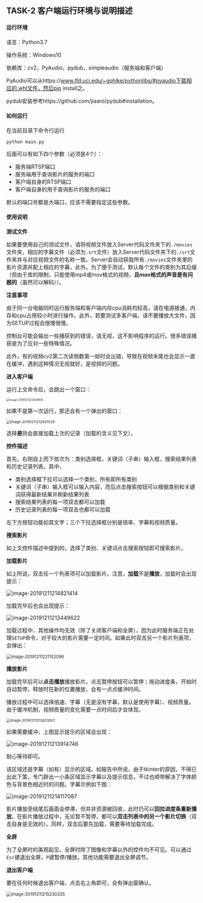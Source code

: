 ## TASK-2 客户端运行环境与说明描述



#### **运行环境**

语言：Python3.7 

操作系统：Windows10

依赖库：cv2，PyAudio，pydub，simpleaudio（服务端和客户端）

PyAudio可以从https://www.lfd.uci.edu/~gohlke/pythonlibs/#pyaudio下载相应的.whl文件，然后pip install之。

pydub安装参考https://github.com/jiaaro/pydub#installation。



#### **如何运行**

在当前目录下命令行运行

```
python main.py
```

后面可以有如下四个参数（必须是4个）：

- 服务端RTSP端口
- 服务端用于查询影片的服务的端口
- 客户端自身的RTSP端口
- 客户端自身的用于查询影片的服务的端口

默认的端口号都是大端口，应该不需要指定这些参数。



#### **使用说明**

**测试文件**

如果要使用自己的测试文件，请将视频文件放入Server代码文件夹下的`./movies`文件夹，相应的字幕文件（必须为`.srt`文件）放入Server代码文件夹下的`./srt`文件夹并与对应视频文件的名称一致。Server会自动获取所有`./movies`文件夹里的影片资源并配上相应的字幕，此外，为了便于测试，默认每个文件的类别为其后缀（但由于库的限制，只能使用mp4或mov格式的视频，**且mov格式的声音是有问题的**（虽然可以解码））。



**注意事项**

由于同一台电脑同时运行服务端和客户端内存cpu消耗均较高，请在电源接通，内存和cpu占用较小时进行操作。此外，若要测试多客户端，请不要播放大文件，因为SETUP过程会很慢很慢。

控制台可能会输出一些捕获到的错误，请无视，这不影响程序的运行。很多错误捕获是为了应对一些特殊情况。

此外，有的视频cv2第二次读倒数第一帧时会出错，导致在视频末尾也会显示一直在缓冲，遇到这种情况无视就好，是视频的问题。



**进入客户端**

运行上文命令后，会跳出一个窗口：

<img src="C:\Users\13731\AppData\Roaming\Typora\typora-user-images\image-20191211212834954.png" alt="image-20191211212834954" style="zoom: 50%;" />



如果不是第一次运行，那还会有一个弹出的窗口：

<img src="C:\Users\13731\AppData\Roaming\Typora\typora-user-images\image-20191211212931029.png" alt="image-20191211212931029" style="zoom: 67%;" />

选择**是**则会直接加载上次的记录（加载的含义见下文）。



**控件描述**

首先，右侧自上而下依次为：类别选择框，关键词（子串）输入框，搜索结果列表和历史记录列表。其中，

- 类别选择框下拉可以选择一个类别，所有即所有类别
- 关键词（子串）输入框可以输入内容，而后点击搜索按钮可以根据类别和关键词获得最新结果并刷新结果列表
- 搜索结果列表的每一项双击都可以加载
- 历史记录列表的每一项双击也都可以加载

左下方按钮功能如其文字；三个下拉选择框分别是倍率、字幕和视频质量。



**搜索影片**

如上文控件描述中提到的，选择了类别、关键词点击搜索按钮即可搜索影片。



**加载影片**

如上所说，双击任一个列表项可以加载影片。注意，**加载**不是**播放**，加载时会出现提示：

![image-20191211214821414](C:\Users\13731\AppData\Roaming\Typora\typora-user-images\image-20191211214821414.png)

加载完毕后也会出现提示：

<img src="C:\Users\13731\AppData\Roaming\Typora\typora-user-images\image-20191211213449622.png" alt="image-20191211213449622"  />

加载过程中，其他操作均无效（除了关闭客户端和全屏），因为此时服务端正在处理`SETUP`命令，对于较大的影片需要一定时间。如果此时双击另一个影片列表项，会弹出：

<img src="C:\Users\13731\AppData\Roaming\Typora\typora-user-images\image-20191211221152096.png" alt="image-20191211221152096" style="zoom: 80%;" />



**播放影片**

加载完毕后可以**点击播放**播放影片。点击暂停按钮可以暂停；拖动进度条，开始时自动暂停，释放时在新的位置播放，会有一点点缓冲时间。

播放过程中可以选择倍速、字幕（无是没有字幕，默认是使用字幕）、视频质量。由于缓冲机制，视频质量的变化需要一点时间后才会体现。

<img src="C:\Users\13731\AppData\Roaming\Typora\typora-user-images\image-20191211213823501.png" alt="image-20191211213823501" style="zoom: 67%;" />

如果需要缓冲，上图显示提示的区域会出现：

![image-20191211213914746](C:\Users\13731\AppData\Roaming\Typora\typora-user-images\image-20191211213914746.png)

耐心等待即可。

该区域还是字幕（如有）显示的区域。如报告中所说，由于tkinter的原因，不得已出此下策，专门辟出一小条区域显示字幕以及提示信息，不过也顺带解决了字体颜色与背景色相近时的问题。字幕示例如下图：

![image-20191211214117087](C:\Users\13731\AppData\Roaming\Typora\typora-user-images\image-20191211214117087.png)

影片播放至结尾后画面会停滞，但并非资源被回收，此时仍可以**回拉进度条重新播放**。在影片播放过程中，无论暂不暂停，都可以**双击列表中的另一个影片切换**（双击自身是无效的）。同样，双击后要先加载，需要等待加载完成。



**全屏**

为了全屏时的美观起见，全屏时除了图像和字幕以外的控件均不可见。可以通过`Esc`键退出全屏，`P`键暂停/播放。其他功能需要退出全屏调节。



**退出客户端**

要在任何时候退出客户端，点击右上角即可，会有弹出窗确认。

<img src="C:\Users\13731\AppData\Roaming\Typora\typora-user-images\image-20191211215230335.png" alt="image-20191211215230335" style="zoom:80%;" />